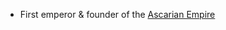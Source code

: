 - First emperor & founder of the [Ascarian Empire](../Locations/Ascarian%20Empire/Ascarian%20Empire.md)